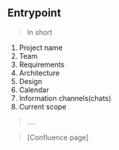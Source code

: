 ## Entrypoint

> In short

1. Project name
2. Team
3. Requirements
4. Architecture
5. Design
6. Calendar
7. Information channels(chats)
8. Current scope




>....

> [Confluence page]
